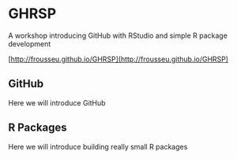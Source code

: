 # GHRSP
A workshop introducing GitHub with RStudio and simple R package development

[http://frousseu.github.io/GHRSP](http://frousseu.github.io/GHRSP)

## GitHub

Here we will introduce GitHub

## R Packages

Here we will introduce building really small R packages
